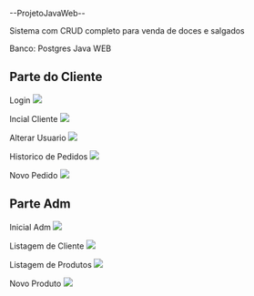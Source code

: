 --ProjetoJavaWeb--

Sistema com CRUD completo para venda de doces e salgados

Banco: Postgres
Java WEB

Parte do Cliente
--------------------------------------------------------------------------------------------------------------------------------------

Login
![](https://raw.githubusercontent.com/valterbarros/ProjetoJavaWeb/master/prints%20tela/Tela%20de%20login.png)

Incial Cliente
![](https://raw.githubusercontent.com/valterbarros/ProjetoJavaWeb/master/prints%20tela/Tela%20inicial%20Cliente.png)

Alterar Usuario
![](https://raw.githubusercontent.com/valterbarros/ProjetoJavaWeb/master/prints%20tela/Tela%20alterar%20usuario.png)

Historico de Pedidos
![](https://raw.githubusercontent.com/valterbarros/ProjetoJavaWeb/master/prints%20tela/Tela%20Listagem%20de%20pedidos%20cliente.png)

Novo Pedido
![](https://raw.githubusercontent.com/valterbarros/ProjetoJavaWeb/master/prints%20tela/Tela%20cliente%20novo%20pedido.png)

Parte Adm
--------------------------------------------------------------------------------------------------------------------------------------

Inicial Adm
![](https://raw.githubusercontent.com/valterbarros/ProjetoJavaWeb/master/prints%20tela/Tela%20inicial%20Admin.png)

Listagem de Cliente
![](https://raw.githubusercontent.com/valterbarros/ProjetoJavaWeb/master/prints%20tela/Tela%20admin%20listagem%20de%20cliente.png)

Listagem de Produtos
![](https://raw.githubusercontent.com/valterbarros/ProjetoJavaWeb/master/prints%20tela/Tela%20admin%20listagem%20de%20produtos.png)

Novo Produto
![](https://raw.githubusercontent.com/valterbarros/ProjetoJavaWeb/master/prints%20tela/Tela%20admin%20novo%20produto.png)

